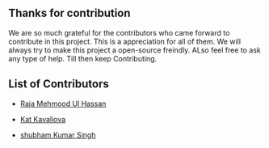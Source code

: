  ## Thanks for contribution
 
 We are so much grateful for the contributors who came forward to contribute in this project. This is a appreciation for all of them. We will always try to make this project a open-source freindly. ALso feel free to ask any type of help.
 Till then keep Contributing.
 
 ## List of Contributors
[comment]: <> (Add your name after a successful contribute in the project)
[comment]: <> (Format Name Github Url )

* [Raja Mehmood Ul Hassan](https://github.com/rmhassan)
 
* [ Kat Kavaliova](https://github.com/katkava)
*  [shubham Kumar Singh](https://github.com/ShubhamKrSingh21)
